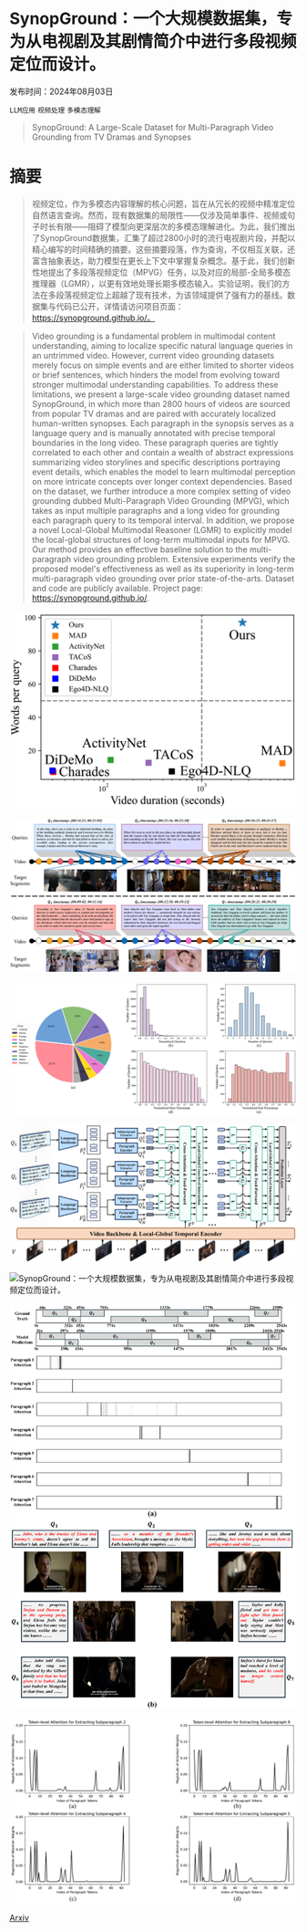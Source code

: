 # SynopGround：一个大规模数据集，专为从电视剧及其剧情简介中进行多段视频定位而设计。

发布时间：2024年08月03日

`LLM应用` `视频处理` `多模态理解`

> SynopGround: A Large-Scale Dataset for Multi-Paragraph Video Grounding from TV Dramas and Synopses

# 摘要

> 视频定位，作为多模态内容理解的核心问题，旨在从冗长的视频中精准定位自然语言查询。然而，现有数据集的局限性——仅涉及简单事件、视频或句子时长有限——阻碍了模型向更深层次的多模态理解进化。为此，我们推出了SynopGround数据集，汇集了超过2800小时的流行电视剧片段，并配以精心编写的时间精确的摘要。这些摘要段落，作为查询，不仅相互关联，还富含抽象表达，助力模型在更长上下文中掌握复杂概念。基于此，我们创新性地提出了多段落视频定位（MPVG）任务，以及对应的局部-全局多模态推理器（LGMR），以更有效地处理长期多模态输入。实验证明，我们的方法在多段落视频定位上超越了现有技术，为该领域提供了强有力的基线。数据集与代码已公开，详情请访问项目页面：https://synopground.github.io/。

> Video grounding is a fundamental problem in multimodal content understanding, aiming to localize specific natural language queries in an untrimmed video. However, current video grounding datasets merely focus on simple events and are either limited to shorter videos or brief sentences, which hinders the model from evolving toward stronger multimodal understanding capabilities. To address these limitations, we present a large-scale video grounding dataset named SynopGround, in which more than 2800 hours of videos are sourced from popular TV dramas and are paired with accurately localized human-written synopses. Each paragraph in the synopsis serves as a language query and is manually annotated with precise temporal boundaries in the long video. These paragraph queries are tightly correlated to each other and contain a wealth of abstract expressions summarizing video storylines and specific descriptions portraying event details, which enables the model to learn multimodal perception on more intricate concepts over longer context dependencies. Based on the dataset, we further introduce a more complex setting of video grounding dubbed Multi-Paragraph Video Grounding (MPVG), which takes as input multiple paragraphs and a long video for grounding each paragraph query to its temporal interval. In addition, we propose a novel Local-Global Multimodal Reasoner (LGMR) to explicitly model the local-global structures of long-term multimodal inputs for MPVG. Our method provides an effective baseline solution to the multi-paragraph video grounding problem. Extensive experiments verify the proposed model's effectiveness as well as its superiority in long-term multi-paragraph video grounding over prior state-of-the-arts. Dataset and code are publicly available. Project page: https://synopground.github.io/.

![SynopGround：一个大规模数据集，专为从电视剧及其剧情简介中进行多段视频定位而设计。](../../../paper_images/2408.01669/x1.png)

![SynopGround：一个大规模数据集，专为从电视剧及其剧情简介中进行多段视频定位而设计。](../../../paper_images/2408.01669/x2.png)

![SynopGround：一个大规模数据集，专为从电视剧及其剧情简介中进行多段视频定位而设计。](../../../paper_images/2408.01669/x3.png)

![SynopGround：一个大规模数据集，专为从电视剧及其剧情简介中进行多段视频定位而设计。](../../../paper_images/2408.01669/x4.png)

![SynopGround：一个大规模数据集，专为从电视剧及其剧情简介中进行多段视频定位而设计。](../../../paper_images/2408.01669/x5.png)

![SynopGround：一个大规模数据集，专为从电视剧及其剧情简介中进行多段视频定位而设计。](../../../paper_images/2408.01669/x6.png)

![SynopGround：一个大规模数据集，专为从电视剧及其剧情简介中进行多段视频定位而设计。](../../../paper_images/2408.01669/x7.png)

[Arxiv](https://arxiv.org/abs/2408.01669)